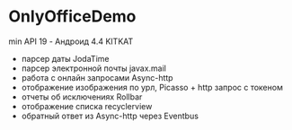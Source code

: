 # OnlyOfficeDemo

min API 19 - Андроид 4.4 KITKAT 

- парсер даты JodaTime
- парсер электронной почты javax.mail
- работа с онлайн запросами Async-http
- отображение изображения по урл, Picasso + http запрос с токеном
- отчеты об исключениях Rollbar
- отображение списка recyclerview
- обратный ответ из Async-http через Eventbus
